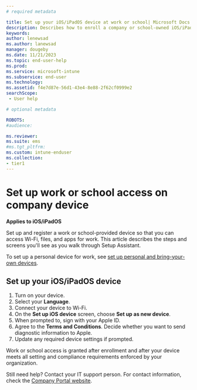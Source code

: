 ```yaml
---
# required metadata

title: Set up your iOS/iPadOS device at work or school| Microsoft Docs
description: Describes how to enroll a company or school-owned iOS/iPadOS device in Microsoft Intune so that you can access Wi-Fi, files, and apps for work.   
keywords:
author: lenewsad
ms.author: lanewsad
manager: dougeby
ms.date: 11/21/2023
ms.topic: end-user-help
ms.prod:
ms.service: microsoft-intune
ms.subservice: end-user
ms.technology:
ms.assetid: f4e7d87e-56d1-43e4-8e88-2f62cf0999e2
searchScope:
 - User help

# optional metadata

ROBOTS:  
#audience:

ms.reviewer: 
ms.suite: ems
#ms.tgt_pltfrm:
ms.custom: intune-enduser
ms.collection:
- tier1
---
```



# Set up work or school access on company device   

**Applies to iOS/iPadOS**  

Set up and register a work or school-provided device so that you can access Wi-Fi, files, and apps for work. This article describes the steps and screens you'll see as you walk through Setup Assistant. 

To set up a personal device for work, see [set up personal and bring-your-own devices](enroll-your-device-in-intune-ios.md).    

## Set up your iOS/iPadOS device
1. Turn on your device.
2. Select your **Language**. 
3. Connect your device to Wi-Fi.
3. On the **Set up iOS device** screen, choose **Set up as new device**.  
4. When prompted to, sign with your Apple ID. 
6. Agree to the **Terms and Conditions**. Decide whether you want to send diagnostic information to Apple.  
7. Update any required device settings if prompted.  

Work or school access is granted after enrollment and after your device meets all setting and compliance requirements enforced by your organization. 

Still need help? Contact your IT support person. For contact information, check the [Company Portal website](https://go.microsoft.com/fwlink/?linkid=2010980).
